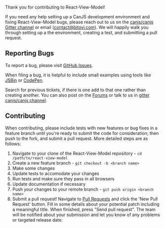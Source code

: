 Thank you for contributing to React-View-Model!

If you need any help setting up a CanJS development environment and fixing React-View-Model bugs, please reach out to us on the [canjs/canjs Gitter channel](https://gitter.im/canjs/canjs) or email (contact@bitovi.com).  We will happily walk you through setting up a the environment, creating a test, and submitting a pull request.

## Reporting Bugs

To report a bug, please visit [GitHub Issues](/canjs/react-view-model/issues).

When filing a bug, it is helpful to include small examples using tools like [JSBin][1] or [CodePen][2].

Search for previous tickets, if there is one add to that one rather than creating another. You can also post on the [Forums](http://forums.donejs.com/c/canjs) or talk to us in [gitter canjs/canjs channel](https://gitter.im/canjs/canjs).

## Contributing

When contributing, please include tests with new features or bug fixes in a feature branch until you're ready to submit the code for consideration; then push to the fork, and submit a pull request. More detailed steps are as follows:

1. Navigate to your clone of the React-View-Model repository - `cd /path/to/react-view-model`
2. Create a new feature branch - `git checkout -b <branch name>`
3. Make some changes
4. Update tests to accomodate your changes
5. Run tests and make sure they pass in all browsers
6. Update documentation if necessary
7. Push your changes to your remote branch - `git push origin <branch name>`
8. Submit a pull request! Navigate to [Pull Requests](/canjs/react-view-model/pulls) and click the 'New Pull Request' button. Fill in some details about your potential patch including a meaningful title. When finished, press "Send pull request". The team will be notified about your submission and let you know of any problems or targeted release date.

[1]: https://jsbin.com/
[2]: https://codepen.io/
